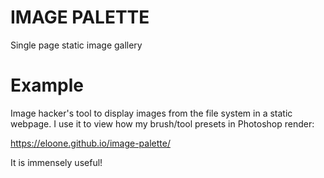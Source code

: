 # IMAGE PALETTE

Single page static image gallery

# Example

Image hacker's tool to display images from the file system in a static webpage.
I use it to view how my brush/tool presets in Photoshop render:

https://eloone.github.io/image-palette/

It is immensely useful!
